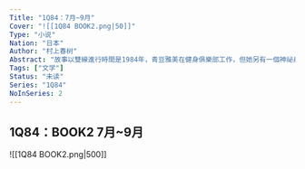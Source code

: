 ```yaml
---
Title: "1Q84：7月~9月"
Cover: "![[1Q84 BOOK2.png|50]]"
Type: "小说"
Nation: "日本"
Author: "村上春树"
Abstract: "故事以雙線進行時間是1984年，青豆雅美在健身俱樂部工作，但她另有一個神祕身分，而喜愛寫作的補習班數學老師川奈天吾則為了一篇小說新人獎投稿著迷不已，兩個主角雙線平行地發展，從互不相關到發展出奇妙的戀情，從詭異的1Q84年回到幼年时代……"
Tags: ["文学"]
Status: "未读"
Series: "1Q84"
NoInSeries: 2
---
```

## 1Q84：BOOK2 7月~9月
![[1Q84 BOOK2.png|500]]
